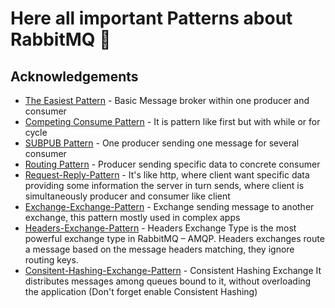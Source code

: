 
# Here all important Patterns about RabbitMQ 🐇




## Acknowledgements

 - [The Easiest Pattern](https://github.com/MeyiGi/RabbitMQ-Patterns/tree/main/FIRST-RABBITMQ-APP) - Basic Message broker within one producer and consumer
 - [Competing Consume Pattern](https://github.com/MeyiGi/RabbitMQ-Patterns/tree/main/COMPETTING_SONSUME_PATTERN) - It is pattern like first but with while or for cycle
 - [SUBPUB Pattern](https://github.com/MeyiGi/RabbitMQ-Patterns/tree/main/SUBPUB_PATTERN) - One producer sending one message for several consumer
 - [Routing Pattern](https://github.com/MeyiGi/RabbitMQ-Patterns/tree/main/ROUTING) - Producer sending specific data to concrete consumer
 - [Request-Reply-Pattern](https://github.com/MeyiGi/RabbitMQ-Patterns/tree/main/REQUEST-REPLY-PATTERN) - It's like http, where client want specific data providing some information the server in turn sends, where client is simultaneously producer and consumer like client
 - [Exchange-Exchange-Pattern](https://github.com/MeyiGi/RabbitMQ-Patterns/tree/main/EXCHANGE-EXCHANGE-PATTERN) - Exchange sending message to another exchange, this pattern mostly used in complex apps
 - [Headers-Exchange-Pattern](https://github.com/MeyiGi/RabbitMQ-Patterns/tree/main/HEADERS-EXCHANGE) - Headers Exchange Type is the most powerful exchange type in RabbitMQ – AMQP. Headers exchanges route a message based on the message headers matching, they ignore routing keys.
 - [Consitent-Hashing-Exchange-Pattern](https://github.com/MeyiGi/RabbitMQ-Patterns/tree/main/CONSISTENT-HASHING_EXCHANGE) - Consistent Hashing Exchange It distributes messages among queues bound to it, without overloading the application (Don't forget enable Consistent Hashing)
